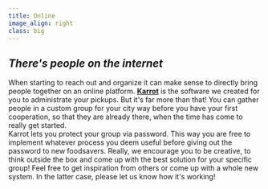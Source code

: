 ```yaml
---
title: Online
image_align: right
class: big
---
```


## <div class="fa fa-laptop"></div> _There's people on the internet_

When starting to reach out and organize it can make sense to directly bring people together on an online platform. [**Karrot**](/karrot) is the software we created for you to administrate your pickups. But it's far more than that! You can gather people in a custom group for your city way before you have your first cooperation, so that they are already there, when the time has come to really get started. </br>
Karrot lets you protect your group via password. This way you are free to implement whatever process you deem useful before giving out the password to new foodsavers. Really, we encourage you to be creative, to think outside the box and come up with the best solution for your specific group! Feel free to get inspiration from others or come up with a whole new system. In the latter case, please let us know how it's working!
